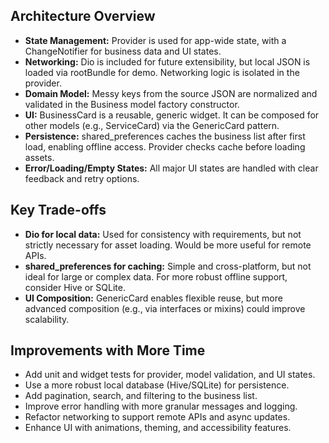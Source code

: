 ## Architecture Overview

- **State Management:** Provider is used for app-wide state, with a ChangeNotifier for business data and UI states.
- **Networking:** Dio is included for future extensibility, but local JSON is loaded via rootBundle for demo. Networking logic is isolated in the provider.
- **Domain Model:** Messy keys from the source JSON are normalized and validated in the Business model factory constructor.
- **UI:** BusinessCard is a reusable, generic widget. It can be composed for other models (e.g., ServiceCard) via the GenericCard<T> pattern.
- **Persistence:** shared_preferences caches the business list after first load, enabling offline access. Provider checks cache before loading assets.
- **Error/Loading/Empty States:** All major UI states are handled with clear feedback and retry options.

## Key Trade-offs

- **Dio for local data:** Used for consistency with requirements, but not strictly necessary for asset loading. Would be more useful for remote APIs.
- **shared_preferences for caching:** Simple and cross-platform, but not ideal for large or complex data. For more robust offline support, consider Hive or SQLite.
- **UI Composition:** GenericCard enables flexible reuse, but more advanced composition (e.g., via interfaces or mixins) could improve scalability.

## Improvements with More Time

- Add unit and widget tests for provider, model validation, and UI states.
- Use a more robust local database (Hive/SQLite) for persistence.
- Add pagination, search, and filtering to the business list.
- Improve error handling with more granular messages and logging.
- Refactor networking to support remote APIs and async updates.
- Enhance UI with animations, theming, and accessibility features.
